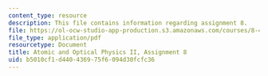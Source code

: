 ```yaml
---
content_type: resource
description: This file contains information regarding assignment 8.
file: https://ol-ocw-studio-app-production.s3.amazonaws.com/courses/8-422-atomic-and-optical-physics-ii-spring-2013/b5010cf1d440436975f6094d30fcfc36_MIT8_422S13_hw8.pdf
file_type: application/pdf
resourcetype: Document
title: Atomic and Optical Physics II, Assignment 8
uid: b5010cf1-d440-4369-75f6-094d30fcfc36
---
```

